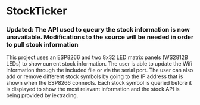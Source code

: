 # StockTicker
### Updated: The API used to queury the stock information is now unavailable. Modifications to the source will be needed in order to pull stock information

This project uses an ESP8266 and two 8x32 LED matrix panels (WS2812B LEDs) to show current stock information. The user is able to update the Wifi information through the included file or via the serial port. The user can also add or remove different stock symbols by going to the IP address that is shown when the ESP8266 connects. Each stock symbol is queried before it is displayed to show the most relavant information and the stock API is being provided by iextrading.
